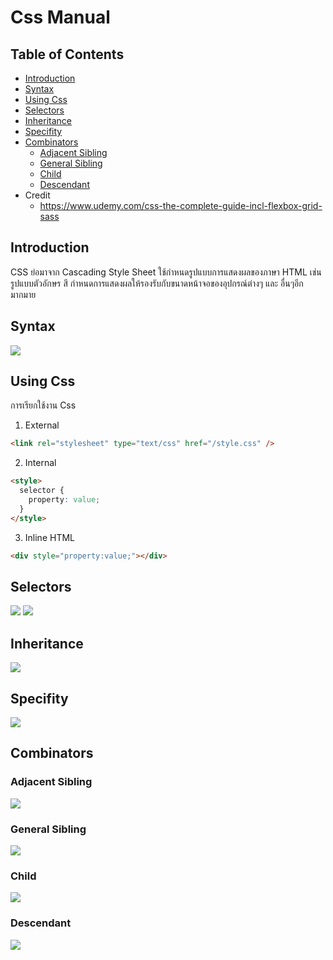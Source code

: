 # Css Manual

## Table of Contents

* [Introduction](#introduction)
* [Syntax](#syntax)
* [Using Css](#using-css)
* [Selectors](#selectors)
* [Inheritance](#inheritance)
* [Specifity](#specifity)
* [Combinators](#combinators)
  * [Adjacent Sibling](#adjacent-sibling)
  * [General Sibling](#general-sibling)
  * [Child](#child)
  * [Descendant](#descendant)
* Credit
  * https://www.udemy.com/css-the-complete-guide-incl-flexbox-grid-sass

## Introduction

CSS ย่อมาจาก Cascading Style Sheet ใช้กำหนดรูปแบบการแสดงผลของภาษา HTML เช่น รูปแบบตัวอักษร สี กำหนดการแสดงผลให้รองรับกับขนาดหน้าจอของอุปกรณ์ต่างๆ และ อื่นๆอีกมากมาย

## Syntax

<img src="https://github.com/yuttasakcom/css-manual/blob/master/img/syntax.png">

## Using Css

การเรียกใช้งาน Css

1.  External

```html
<link rel="stylesheet" type="text/css" href="/style.css" />
```

2.  Internal

```html
<style>
  selector {
    property: value;
  }
</style>
```

3.  Inline HTML

```html
<div style="property:value;"></div>
```

## Selectors

<img src="https://github.com/yuttasakcom/css-manual/blob/master/img/selectors.png">

<img src="https://github.com/yuttasakcom/css-manual/blob/master/img/selectors2.png">

## Inheritance

<img src="https://github.com/yuttasakcom/css-manual/blob/master/img/inheritance.png">

## Specifity

<img src="https://github.com/yuttasakcom/css-manual/blob/master/img/specifity.png">

## Combinators

### Adjacent Sibling

  <img src="https://github.com/yuttasakcom/css-manual/blob/master/img/adjacent-sibling.png">

### General Sibling

  <img src="https://github.com/yuttasakcom/css-manual/blob/master/img/general-sibling.png">

### Child

  <img src="https://github.com/yuttasakcom/css-manual/blob/master/img/child.png">
  
### Descendant
  <img src="https://github.com/yuttasakcom/css-manual/blob/master/img/descendant.png">
